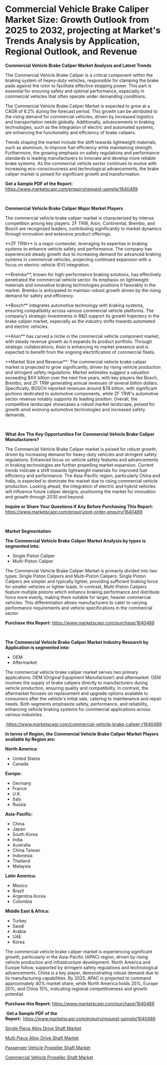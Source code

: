 <p><h1>Commercial Vehicle Brake Caliper Market Size: Growth Outlook from 2025 to 2032, projecting at Market's Trends Analysis by Application, Regional Outlook, and Revenue</h1></p><p><strong>Commercial Vehicle Brake Caliper Market Analysis and Latest Trends</strong></p>
<p><p>The Commercial Vehicle Brake Caliper is a critical component within the braking system of heavy-duty vehicles, responsible for clamping the brake pads against the rotor to facilitate effective stopping power. This part is essential for ensuring safety and optimal performance, especially in commercial vehicles that often operate under demanding conditions.</p><p>The Commercial Vehicle Brake Caliper Market is expected to grow at a CAGR of 6.2% during the forecast period. This growth can be attributed to the rising demand for commercial vehicles, driven by increased logistics and transportation needs globally. Additionally, advancements in braking technologies, such as the integration of electric and automated systems, are enhancing the functionality and efficiency of brake calipers.</p><p>Trends shaping the market include the shift towards lightweight materials, such as aluminum, to improve fuel efficiency while maintaining strength. Furthermore, the growing emphasis on safety regulations and performance standards is leading manufacturers to innovate and develop more reliable brake systems. As the commercial vehicle sector continues to evolve with increasing eco-consciousness and technological advancements, the brake caliper market is poised for significant growth and transformation.</p></p>
<p><strong>Get a Sample PDF of the Report:&nbsp;</strong> <a href="https://www.marketscagr.com/enquiry/request-sample/1640489?utm_campaign=2115&utm_medium=2&utm_source=Github&utm_content=ia&utm_term=30032025&utm_id=commercial-vehicle-brake-caliper">https://www.marketscagr.com/enquiry/request-sample/1640489</a></p>
<p>&nbsp;</p>
<p><strong>Commercial Vehicle Brake Caliper Major Market Players</strong></p>
<p><p>The commercial vehicle brake caliper market is characterized by intense competition among key players. ZF TRW, Aisin, Continental, Brembo, and Bosch are recognized leaders, contributing significantly to market dynamics through innovation and extensive product offerings.</p><p>**ZF TRW** is a major contender, leveraging its expertise in braking systems to enhance vehicle safety and performance. The company has experienced steady growth due to increasing demand for advanced braking systems in commercial vehicles, projecting continued expansion with a focus on electric vehicle (EV) integration.</p><p>**Brembo**, known for high-performance braking solutions, has effectively penetrated the commercial vehicle sector. Its emphasis on lightweight materials and innovative braking technologies positions it favorably in the market. Brembo is anticipated to maintain robust growth driven by the rising demand for safety and efficiency.</p><p>**Bosch** integrates automotive technology with braking systems, ensuring compatibility across various commercial vehicle platforms. The company’s strategic investments in R&D support its growth trajectory in the brake caliper market, especially as the industry shifts towards automated and electric vehicles.</p><p>**Aisin** has carved a niche in the commercial vehicle component market, with steady revenue growth as it expands its product portfolio. Through strategic collaborations, Aisin is enhancing its market presence and is expected to benefit from the ongoing electrification of commercial fleets.</p><p>**Market Size and Revenue**: The commercial vehicle brake caliper market is projected to grow significantly, driven by rising vehicle production and stringent safety regulations. Market estimates suggest a valuation exceeding $XX billion over the next five years, with key players like Bosch, Brembo, and ZF TRW generating annual revenues of several billion dollars. Specifically, BOSCH reported revenues around $78 billion, with significant portions dedicated to automotive components, while ZF TRW's automotive sector revenue notably supports its leading position. Overall, the competitive landscape showcases a robust market landscape, poised for growth amid evolving automotive technologies and increased safety demands.</p></p>
<p>&nbsp;</p>
<p><strong>What Are The Key Opportunities For Commercial Vehicle Brake Caliper Manufacturers?</strong></p>
<p><p>The Commercial Vehicle Brake Caliper market is poised for robust growth, driven by increasing demand for heavy-duty vehicles and stringent safety regulations. Enhanced focus on vehicle safety features and advancements in braking technologies are further propelling market expansion. Current trends indicate a shift towards lightweight materials for improved fuel efficiency and performance. The Asia-Pacific region, particularly China and India, is expected to dominate the market due to rising commercial vehicle production. Looking ahead, the integration of electric and hybrid vehicles will influence future caliper designs, positioning the market for innovation and growth through 2030 and beyond.</p></p>
<p><strong>Inquire or Share Your Questions If Any Before Purchasing This Report:</strong> <a href="https://www.marketscagr.com/enquiry/pre-order-enquiry/1640489?utm_campaign=2115&utm_medium=2&utm_source=Github&utm_content=ia&utm_term=30032025&utm_id=commercial-vehicle-brake-caliper">https://www.marketscagr.com/enquiry/pre-order-enquiry/1640489</a></p>
<p>&nbsp;</p>
<p><strong>Market Segmentation</strong></p>
<p><strong>The Commercial Vehicle Brake Caliper Market Analysis by types is segmented into:</strong></p>
<p><ul><li>Single Piston Caliper</li><li>Multi-Piston Caliper</li></ul></p>
<p><p>The Commercial Vehicle Brake Caliper Market is primarily divided into two types: Single Piston Calipers and Multi-Piston Calipers. Single Piston Calipers are simpler and typically lighter, providing sufficient braking force for smaller vehicles or lighter loads. In contrast, Multi-Piston Calipers feature multiple pistons which enhance braking performance and distribute force more evenly, making them suitable for larger, heavier commercial vehicles. This differentiation allows manufacturers to cater to varying performance requirements and vehicle specifications in the commercial sector.</p></p>
<p><strong>Purchase this Report:&nbsp;</strong><a href="https://www.marketscagr.com/purchase/1640489?utm_campaign=2115&utm_medium=2&utm_source=Github&utm_content=ia&utm_term=30032025&utm_id=commercial-vehicle-brake-caliper">https://www.marketscagr.com/purchase/1640489</a></p>
<p>&nbsp;</p>
<p><strong>The Commercial Vehicle Brake Caliper Market Industry Research by Application is segmented into:</strong></p>
<p><ul><li>OEM</li><li>Aftermarket</li></ul></p>
<p><p>The commercial vehicle brake caliper market serves two primary applications: OEM (Original Equipment Manufacturer) and aftermarket. OEM involves the supply of brake calipers directly to manufacturers during vehicle production, ensuring quality and compatibility. In contrast, the aftermarket focuses on replacement and upgrade options available to consumers after the vehicle's initial sale, catering to maintenance and repair needs. Both segments emphasize safety, performance, and reliability, enhancing vehicle braking systems for commercial applications across various industries.</p></p>
<p><a href="https://www.marketscagr.com/commercial-vehicle-brake-caliper-r1640489?utm_campaign=2115&utm_medium=2&utm_source=Github&utm_content=ia&utm_term=30032025&utm_id=commercial-vehicle-brake-caliper">&nbsp;https://www.marketscagr.com/commercial-vehicle-brake-caliper-r1640489</a></p>
<p><strong>In terms of Region, the Commercial Vehicle Brake Caliper Market Players available by Region are:</strong></p>
<p>
    <p> <strong> North America: </strong>
        <ul>
            <li>United States</li>
            <li>Canada</li>
        </ul>
        </p> 
    <p> <strong> Europe: </strong>
        <ul>
            <li>Germany</li>
            <li>France</li>
            <li>U.K.</li>
            <li>Italy</li>
            <li>Russia</li>
        </ul>
        </p> 
    <p> <strong> Asia-Pacific: </strong>
        <ul>
            <li>China</li>
            <li>Japan</li>
            <li>South Korea</li>
            <li>India</li>
            <li>Australia</li>
            <li>China Taiwan</li>
            <li>Indonesia</li>
            <li>Thailand</li>
            <li>Malaysia</li>
        </ul>
        </p> 
    <p> <strong> Latin America: </strong>
        <ul>
            <li>Mexico</li>
            <li>Brazil</li>
            <li>Argentina Korea</li>
            <li>Colombia</li>
        </ul>
        </p> 
    <p> <strong> Middle East & Africa: </strong>
        <ul>
            <li>Turkey</li>
            <li>Saudi</li>
            <li>Arabia</li>
            <li>UAE</li>
            <li>Korea</li>
        </ul>
    </p>
    </p>
<p><p>The commercial vehicle brake caliper market is experiencing significant growth, particularly in the Asia-Pacific (APAC) region, driven by rising vehicle production and infrastructure development. North America and Europe follow, supported by stringent safety regulations and technological advancements. China is a key player, demonstrating robust demand due to its manufacturing capabilities. By 2025, APAC is projected to command approximately 40% market share, while North America holds 25%, Europe 20%, and China 15%, indicating regional competitiveness and growth potential.</p></p>
<p><strong>Purchase this Report: </strong><a href="https://www.marketscagr.com/purchase/1640489?utm_campaign=2115&utm_medium=2&utm_source=Github&utm_content=ia&utm_term=30032025&utm_id=commercial-vehicle-brake-caliper">https://www.marketscagr.com/purchase/1640489</a></p>
<p>&nbsp;<strong>Get a Sample PDF of the Report:&nbsp;&nbsp;</strong><a href="https://www.marketscagr.com/enquiry/request-sample/1640489?utm_campaign=2115&utm_medium=2&utm_source=Github&utm_content=ia&utm_term=30032025&utm_id=commercial-vehicle-brake-caliper">https://www.marketscagr.com/enquiry/request-sample/1640489</a></p>
<p><strong></strong></p>
<p><p><a href="https://github.com/sionepeppess/Market-Research-Report-List-1/blob/main/single-piece-alloy-drive-shaft-market.md?utm_campaign=2115&utm_medium=2&utm_source=Github&utm_content=ia&utm_term=30032025&utm_id=commercial-vehicle-brake-caliper">Single Piece Alloy Drive Shaft Market</a></p><p><a href="https://github.com/suzorfazlikb/Market-Research-Report-List-1/blob/main/multi-piece-alloy-drive-shaft-market.md?utm_campaign=2115&utm_medium=2&utm_source=Github&utm_content=ia&utm_term=30032025&utm_id=commercial-vehicle-brake-caliper">Multi Piece Alloy Drive Shaft Market</a></p><p><a href="https://github.com/sofayahoo2023/Market-Research-Report-List-7/blob/main/passenger-vehicle-propeller-shaft-market.md?utm_campaign=2115&utm_medium=2&utm_source=Github&utm_content=ia&utm_term=30032025&utm_id=commercial-vehicle-brake-caliper">Passenger Vehicle Propeller Shaft Market</a></p><p><a href="https://github.com/joannesouthgate/Market-Research-Report-List-6/blob/main/commercial-vehicle-propeller-shaft-market.md?utm_campaign=2115&utm_medium=2&utm_source=Github&utm_content=ia&utm_term=30032025&utm_id=commercial-vehicle-brake-caliper">Commercial Vehicle Propeller Shaft Market</a></p></p>